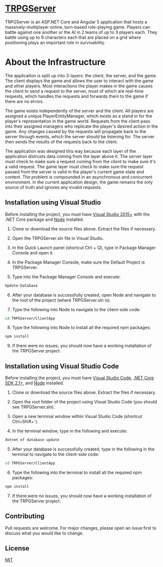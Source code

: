 # [TRPGServer](https://game.keiththor.com)

TRPGServer is an ASP.NET Core and Angular 5 application that hosts a massively-multiplayer online, turn-based role-playing game. Players can battle against one another or the AI in 2 teams of up to 3 players each. They battle using up to 9 characters each that are placed on a grid where positioning plays an important role in survivability.

# About the Infrastructure

The application is split up into 3-layers: the client, the server, and the game. The client displays the game and allows the user to interact with the game and other players. Most interactions the player makes in the game causes the client to send a request to the server, most of which are real-time requests, which handles the requests and forwards them to the game if there are no errors. 

The game exists independently of the server and the client. All players are assigned a unique PlayerEntityManager, which exists as a stand in for the player's representation in the game world. Requests from the client pass into their assigned managers who replicate the player's desired action in the game. Any changes caused by the requests will propagate back to the server through events, which the server should be listening for. The server then sends the results of the requests back to the client.

The application was designed this way because each layer of the application distrusts data coming from the layer above it. The server layer must check to make sure a request coming from the client to make sure it's a valid request. The game layer must check to make sure the request passed from the server is valid in the player's current game state and context. The problem is compounded in an asynchronous and concurrent environment. In the current application design, the game remains the only source of truth and ignores any invalid requests.

## Installation using Visual Studio

Before installing the project, you must have [Visual Studio 2015+](https://visualstudio.microsoft.com/downloads/) with the .NET Core package and [Node](https://nodejs.org/en/download/) installed.

1. Clone or download the source files above. Extract the files if necessary.

2. Open the TRPGServer.sln file in Visual Studio.

3. In the Quick Launch panel (shortcut Ctrl + Q), type in Package Manager Console and open it.

4. In the Package Manager Console, make sure the Default Project is TRPGServer.

5. Type into the Package Manager Console and execute:
```bash
Update-Database
```

6. After your database is successfully created, open Node and navigate to the root of the project (where TRPGServer.sln is).

7. Type the following into Node to navigate to the client-side code:
```bash
cd TRPGServer/ClientApp
```

8. Type the following into Node to install all the required npm packages:
```bash
npm install
```

9. If there were no issues, you should now have a working installation of the TRPGServer project.

## Installation using Visual Studio Code

Before installing the project, you must have [Visual Studio Code](https://visualstudio.microsoft.com/downloads/), [.NET Core SDK 2.1+](https://dotnet.microsoft.com/download), and [Node](https://nodejs.org/en/download/) installed.

1. Clone or download the source files above. Extract the files if necessary.

2. Open the root folder of the project using Visual Studio Code (you should see TRPGServer.sln).

3. Open a new terminal window within Visual Studio Code (shortcut Ctrl+Shift+`).

4. In the terminal window, type in the following and execute:
```bash
dotnet ef database update
```

5. After your database is successfully created, type in the following in the terminal to navigate to the client-side code:
```bash
cd TRPGServer/ClientApp
```

6. Type the following into the terminal to install all the required npm packages:
```bash
npm install
```

7. If there were no issues, you should now have a working installation of the TRPGServer project.

## Contributing
Pull requests are welcome. For major changes, please open an issue first to discuss what you would like to change.

## License
[MIT](https://choosealicense.com/licenses/mit/)

